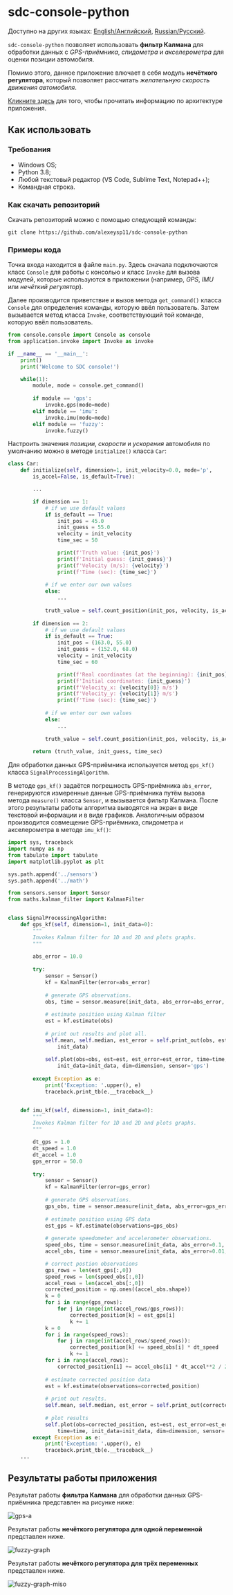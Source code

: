 # sdc-console-python

Доступно на других языках: [English/Английский](README.md), [Russian/Русский](README.ru.md). 

`sdc-console-python` позволяет использовать **фильтр Калмана** для обработки данных с *GPS-приёмника*, *спидометра* и *акселерометра* для оценки позиции автомобиля. 

Помимо этого, данное приложение влючает в себя модуль **нечёткого регулятора**, который позволяет рассчитать *желательную скорость движения автомобиля*. 

[Кликните здесь](docs/design.md) для того, чтобы прочитать информацию по архитектуре приложения. 

## Как использовать 

### Требования

- Windows OS;
- Python 3.8; 
- Любой текстовый редактор (VS Code, Sublime Text, Notepad++); 
- Командная строка.

### Как скачать репозиторий 

Скачать репозиторий можно с помощью следующей команды: 

```
git clone https://github.com/alexeysp11/sdc-console-python
```

### Примеры кода

Точка входа находится в файле `main.py`. 
Здесь сначала подключаются класс `Console` для работы с консолью и класс `Invoke` для вызова модулей, которые используются в приложении (например, *GPS*, *IMU* или *нечёткий регулятор*). 

Далее производится приветствие и вызов метода `get_command()` класса `Console` для определения команды, которую ввёл пользователь. 
Затем вызывается метод класса `Invoke`, соответствующий той команде, которую ввёл пользователь. 
```python
from console.console import Console as console
from application.invoke import Invoke as invoke

if __name__ == '__main__': 
    print()
    print('Welcome to SDC console!')

    while(1):
        module, mode = console.get_command()
        
        if module == 'gps': 
            invoke.gps(mode=mode)
        elif module == 'imu': 
            invoke.imu(mode=mode)
        elif module == 'fuzzy': 
            invoke.fuzzy()
```

Настроить значения *позиции*, *скорости* и *ускорения* автомобиля по умолчанию можно в методе `initialize()` класса `Car`:
```python
class Car: 
    def initialize(self, dimension=1, init_velocity=0.0, mode='p', 
        is_accel=False, is_default=True):

        ...

        if dimension == 1: 
            # if we use default values
            if is_default == True:
                init_pos = 45.0
                init_guess = 55.0
                velocity = init_velocity
                time_sec = 50

                print(f'Truth value: {init_pos}')
                print(f'Initial guess: {init_guess}')
                print(f'Velocity (m/s): {velocity}')
                print(f'Time (sec): {time_sec}')
            
            # if we enter our own values
            else:
                ... 
            
            truth_value = self.count_position(init_pos, velocity, is_accel, time_sec)
            
        if dimension == 2: 
            # if we use default values
            if is_default == True:
                init_pos = (163.0, 55.0)
                init_guess = (152.0, 68.0)
                velocity = init_velocity
                time_sec = 60

                print(f'Real coordinates (at the beginning): {init_pos}')
                print(f'Initial coordinates: {init_guess}')
                print(f'Velocity_x: {velocity[0]} m/s')
                print(f'Velocity_y: {velocity[1]} m/s')
                print(f'Time (sec): {time_sec}')
            
            # if we enter our own values
            else:
                ...
            
            truth_value = self.count_position(init_pos, velocity, is_accel, time_sec)
        
        return (truth_value, init_guess, time_sec)
```

Для обработки данных GPS-приёмника используется метод `gps_kf()` класса `SignalProcessingAlgorithm`.

В методе `gps_kf()` задаётся погрешность GPS-приёмника `abs_error`, генерируются измеренные данные GPS-приёмника путём вызова метода `measure()` класса `Sensor`, и вызывается фильтр Калмана. 
После этого результаты работы алгоритма выводятся на экран в виде текстовой информации и в виде графиков. 
Аналогичным образом производится совмещение GPS-приёмника, спидометра и акселерометра в методе `imu_kf()`: 
```python 
import sys, traceback
import numpy as np
from tabulate import tabulate
import matplotlib.pyplot as plt

sys.path.append('../sensors')
sys.path.append('../math')

from sensors.sensor import Sensor 
from maths.kalman_filter import KalmanFilter 


class SignalProcessingAlgorithm: 
    def gps_kf(self, dimension=1, init_data=0):
        """
        Invokes Kalman filter for 1D and 2D and plots graphs.  
        """
        
        abs_error = 10.0
        
        try:
            sensor = Sensor()
            kf = KalmanFilter(error=abs_error)
            
            # generate GPS observations. 
            obs, time = sensor.measure(init_data, abs_error=abs_error, unit='position')
            
            # estimate position using Kalman filter  
            est = kf.estimate(obs)
            
            # print out results and plot all. 
            self.mean, self.median, est_error = self.print_out(obs, est, 
                init_data)
            
            self.plot(obs=obs, est=est, est_error=est_error, time=time,  
                init_data=init_data, dim=dimension, sensor='gps')
        
        except Exception as e:
            print('Exception: '.upper(), e)
            traceback.print_tb(e.__traceback__)


    def imu_kf(self, dimension=1, init_data=0):
        """
        Invokes Kalman filter for 1D and 2D and plots graphs.  
        """

        dt_gps = 1.0
        dt_speed = 1.0
        dt_accel = 1.0
        gps_error = 50.0
        
        try:
            sensor = Sensor()
            kf = KalmanFilter(error=gps_error)
            
            # generate GPS observations. 
            gps_obs, time = sensor.measure(init_data, abs_error=gps_error, unit='position', dt=dt_gps)
            
            # estimate position using GPS data
            est_gps = kf.estimate(observations=gps_obs)
            
            # generate speedometer and accelerometer observations. 
            speed_obs, time = sensor.measure(init_data, abs_error=0.1, unit='velocity', dt=dt_speed)
            accel_obs, time = sensor.measure(init_data, abs_error=0.01, unit='acceleration', dt=dt_accel)

            # correct postion observations
            gps_rows = len(est_gps[:,0])
            speed_rows = len(speed_obs[:,0])
            accel_rows = len(accel_obs[:,0])
            corrected_position = np.ones((accel_obs.shape))
            k = 0
            for i in range(gps_rows): 
                for j in range(int(accel_rows/gps_rows)): 
                    corrected_position[k] = est_gps[i]
                    k += 1
            k = 0
            for i in range(speed_rows): 
                for j in range(int(accel_rows/speed_rows)): 
                    corrected_position[k] += speed_obs[i] * dt_speed
                    k += 1
            for i in range(accel_rows): 
                corrected_position[i] += accel_obs[i] * dt_accel**2 / 2
            
            # estimate corrected position data
            est = kf.estimate(observations=corrected_position)
            
            # print out results. 
            self.mean, self.median, est_error = self.print_out(corrected_position, est, init_data, dt_accel)
            
            # plot results
            self.plot(obs=corrected_position, est=est, est_error=est_error, 
                time=time, init_data=init_data, dim=dimension, sensor='multisensor')
        except Exception as e:
            print('Exception: '.upper(), e)
            traceback.print_tb(e.__traceback__)
    ...
```

## Результаты работы приложения

Результат работы **фильтра Калмана** для обработки данных GPS-приёмника представлен на рисунке ниже: 

![gps-a](docs/img/usage/gps-a.png)

Результат работы **нечёткого регулятора для одной переменной** представлен ниже. 

![fuzzy-graph](docs/img/usage/fuzzy-graph.png)

Результат работы **нечёткого регулятора для трёх переменных** представлен ниже. 

![fuzzy-graph-miso](docs/img/usage/fuzzy-graph-miso.png)
